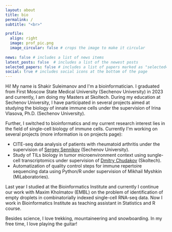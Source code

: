 ```yaml
---
layout: about
title: bio
permalink: /
subtitle: "<br>"

profile:
  align: right
  image: prof_pic.png
  image_circular: false # crops the image to make it circular
  
news: false # includes a list of news items
latest_posts: false  # includes a list of the newest posts
selected_papers: false # includes a list of papers marked as "selected={true}"
social: true # includes social icons at the bottom of the page
---
```


Hi! My name is Shakir Suleimanov and I'm a bioinformatician. I graduated from First Moscow State Medical University (Sechenov University) in 2023 and currently, I am doing my Masters at Skoltech. During my education at Sechenov University, I have participated in several projects aimed at studying the biology of innate immune cells under the supervision of Irina Vlasova, Ph.D. (Sechenov University).

Further, I switched to bioinformatics and my current research interest lies in the field of single-cell biology of immune cells. Currently I'm working on several projects (more information is on projects page):
  
  * CITE-seq data analysis of patients with rheumatoid arthritis under the supervision of [Sergey Sennikov](https://www.researchgate.net/lab/Sergey-V-Sennikov-Lab) (Sechenov University).
  * Study of TILs biology in tumor microenvironment context using sungle-cell transcriptomics under supervision of [Dmitry Chudakov](https://scholar.google.ru/citations?user=eJPnGEEAAAAJ&hl=en) (Skoltech).
  * Automatization of quality control steps for immune repertoire sequencing data using Python/R under supervision of Mikhail Myshkin (MiLaboratories).

Last year I studied at the Bioinformatics Institute and currently I continue our work with Maxim Kholmatov (EMBL) on the problem of identification of empty droplets in combinatorially indexed single-cell RNA-seq data. Now I work in Bioinformatics Institute as teaching assistant in Statistics and R course.

Besides science, I love trekking, mountaineering and snowboarding. In my free time, I love playing the guitar!



